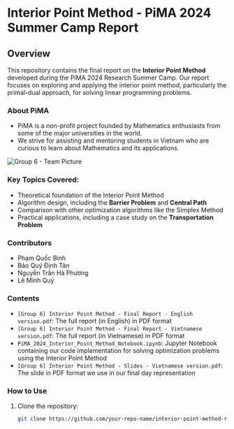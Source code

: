 # Interior Point Method - PiMA 2024 Summer Camp Report

## Overview

This repository contains the final report on the **Interior Point Method** developed during the PiMA 2024 Research Summer Camp. Our report focuses on exploring and applying the interior point method, particularly the primal-dual approach, for solving linear programming problems.
### About PiMA 
- PiMA is a non-profit project founded by Mathematics enthusiasts from some of the major universities in the world.
- We strive for assisting and mentoring students in Vietnam who are curious to learn about Mathematics and its applications.
  
![Group 6 - Team Picture](./picture/PiMA_picture.jpg)

### Key Topics Covered:
- Theoretical foundation of the Interior Point Method
- Algorithm design, including the **Barrier Problem** and **Central Path**
- Comparison with other optimization algorithms like the Simplex Method
- Practical applications, including a case study on the **Transportation Problem**

### Contributors
- Phạm Quốc Bình
- Bảo Quý Định Tân
- Nguyễn Trần Hà Phương
- Lê Minh Quý

### Contents
- `[Group 6] Interior Point Method - Final Report - English version.pdf`: The full report (in English) in PDF format
- `[Group 6] Interior Point Method - Final Report - Vietnamese version.pdf`: The full report (in Vietnamese) in PDF format 
- `PiMA_2024_Interior_Point_Method_Notebook.ipynb`: Jupyter Notebook containing our code implementation for solving optimization problems using the Interior Point Method
- `[Group 6] Interior Point Method - Slides - Vietnamese version.pdf`: The slide in PDF format we use in our final day representation

### How to Use
1. Clone the repository:
   ```bash
   git clone https://github.com/your-repo-name/interior-point-method-report.git

